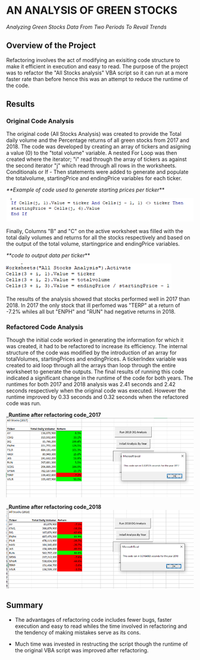 # AN ANALYSIS OF GREEN STOCKS 
_Analyzing Green Stocks Data From Two Periods To Revail Trends_



## Overview of the Project
Refactoring involves the act of modifying an exisiting code structure to make it efficient in execution and easy to read. The purpose of the project was to refactor the "All Stocks analysis" VBA script so it can run at a more faster rate than before hence this was an attempt to reduce the runtime of the code.


## Results

### Original Code Analysis

The original code (All Stocks Analysis) was created to provide the Total daily volume and the Percentage returns of all green stocks from 2017 and 2018.
The code was developed by creating an array of tickers and asigning a value (0) to the "total volume" variable. A nested For Loop was then created where the iterator; "i" read through the array of tickers as against the second iterator "j"  which read through all rows in the worksheets. Conditionals or If - Then statements were added to generate and populate the totalvolume, startingPrice and endingPrice variables for each ticker.

_**Example of code used to generate starting prices per ticker_**

![Alt text](https://github.com/emmanuelbrim/Stock-analysis/blob/main/Resources/Original%20StartingPrice%20code.PNG)
  
Finally, Columns "B" and "C" on the active worksheet was filled with the total daily volumes and returns for all the stocks respectively and based on the output of the total volume, startingprice and endingPrice variables.

_**code to output data per ticker_**

![Alt text](https://github.com/emmanuelbrim/Stock-analysis/blob/main/Resources/Original%20Output%20codes.PNG)



The results of the analysis showed that stocks performed well in 2017 than 2018. In 2017 the only stock that ill perfomed was "TERP" at a return of -7.2% whiles all but "ENPH" and "RUN" had negative returns in 2018.

### Refactored Code Analysis

Though the initial code worked in generating the information for which it was created, it had to be refactored to increase its efficiency.
 The internal structure of the code was modified by the introduction of an array for totalVolumes, startingPrices and endingPrices. 
A tickerIndex variable was created to aid loop through all the arrays than loop through the entire worksheet to generate the outputs. 
The final results of running this code indicated a significant change in the runtime of the code for both years.
The runtimes for both 2017 and 2018 analysis was 2.41 seconds and 2.42 seconds respectively when the original code was executed. 
However the runtime improved by 0.33 seconds and 0.32 seconds when the refactored code was run.

_**Runtime after refactoring code_2017**
![Alt text](https://github.com/emmanuelbrim/Stock-analysis/blob/main/Resources/VBA_Challenge_2017.PNG)


_**Runtime after refactoring code_2018**
![Alt text](https://github.com/emmanuelbrim/Stock-analysis/blob/main/Resources/VBA_Challenge_2018.PNG)


## Summary
- The advantages of refactoring code includes fewer bugs, faster execution and easy to read whiles the time involved in refactoring and the tendency of making mistakes serve as its cons.

- Much time was invested in restructing the script though the runtime of the original VBA script was improved after refactoring. 


